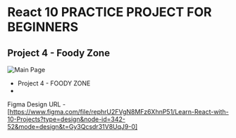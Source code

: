 
# React 10 PRACTICE PROJECT FOR BEGINNERS
## Project 4 - Foody Zone

![Main Page](https://github.com/anshuopinion/React-10-Projects/assets/50476777/713b76c2-1f25-4081-85d9-e90851c49e61)





- Project 4 - FOODY ZONE 
-

Figma Design URL - [https://www.figma.com/file/rephrU2FVgN8MFz6XhnP51/Learn-React-with-10-Projects?type=design&node-id=342-52&mode=design&t=Gy3Qcsdr31V8UqJ9-0]




